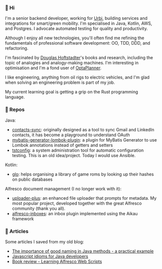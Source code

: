### 👋 Hi

I'm a senior backend developer, working for [Urbi](http://urbi.co/), building services and
integrations for smart/green mobility. I'm specialised in Java, Kotlin, AWS, and Postgres.
I advocate automated testing for quality and productivity.

Although I enjoy all new technologies, you'll often find me refining the fundamentals of
professional software development: OO, TDD, DDD, and refactoring. 

I'm fascinated by [Douglas Hoftstadter](https://en.wikipedia.org/wiki/Douglas_Hofstadter)'s
books and research, including the topic of analogies and analogy-making machines.
I'm interesting in optimisation and I'm a fond user of [OptaPlanner](https://www.optaplanner.org/).

I like engineering, anything from oil rigs to electric vehicles, and I'm glad when
solving an engineering problem is part of my job.

My current learning goal is getting a grip on the Rust programming language.

### 🚚 Repos

Java:

* [contacts-sync](https://github.com/softwareloop/contacts-sync): originally designed as a tool to sync Gmail and LinkedIn contacts, it has become a playground to understand OAuth
* [mybatis-generator-lombok-plugin](https://github.com/softwareloop/mybatis-generator-lombok-plugin): a plugin for MyBatis Generator to use Lombok annotations instead of getters and setters
* [tstconfig](https://github.com/softwareloop/tstconfig): a system administration tool for automatic configuration testing. This is an old idea/project. Today I would use Ansible.

Kotlin:

* [glo](https://github.com/softwareloop/glo): helps organising a library of game roms by looking up their hashes on public databases  


Alfresco document management (I no longer work with it):

* [uploader-plus](https://github.com/softwareloop/uploader-plus): an enhanced file uploader that prompts for metadata. My most popular project, developed together with the great Alfresco community (thank you all).
* [alfresco-inboxes](https://github.com/softwareloop/alfresco-inboxes): an inbox plugin implemented using the Aikau framework

### 📖 Articles

Some articles I saved from my old blog:

* [The importance of good naming in Java methods - a practical example](http://softwareloop.com/2018/06/09/the-importance-of-good-naming-in-java-methods-a-practical-example/)
* [Javascript idioms for Java developers](http://softwareloop.com/2015/02/09/javascript-idioms-for-java-developers/)
* [Book review - Learning Alfresco Web Scripts](http://softwareloop.com/2014/12/04/book-review-learning-alfresco-web-scripts/)
